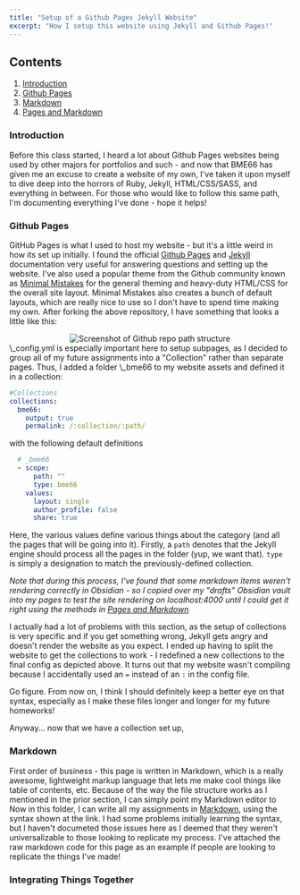 ```yaml
---
title: "Setup of a Github Pages Jekyll Website"
excerpt: "How I setup this website using Jekyll and Github Pages!"
---
```


## Contents

1. [Introduction](#Introduction)
2. [Github Pages](#GithubPages)
3. [Markdown](#Markdown)
4. [Pages and Markdown](#PagesMarkdown)

### Introduction <a name="Introduction"></a>

Before this class started, I heard a lot about Github Pages websites being used by other majors for portfolios and such - and now that BME66 has given me an excuse to create a website of my own, I've taken it upon myself to dive deep into the horrors of Ruby, Jekyll, HTML/CSS/SASS, and everything in between. For those who would like to follow this same path, I'm documenting everything I've done - hope it helps!

### Github Pages <a name = "GithubPages"></a>

GitHub Pages is what I used to host my website - but it's a little weird in how its set up initially. I found the official [Github Pages](https://docs.github.com/en/pages) and [Jekyll](https://jekyllrb.com/docs/) documentation very useful for answering questions and setting up the website. I've also used a popular theme from the Github community known as [Minimal Mistakes]("https://github.com/mmistakes/minimal-mistakes") for the general theming and heavy-duty HTML/CSS for the overall site layout. Minimal Mistakes also creates a bunch of default layouts, which are really nice to use so I don't have to spend time making my own. After forking the above repository, I have something that looks a little like this: 
<center>
<image src="assets/images/P1/GithubRepo.png" alt="Screenshot of Github repo path structure"/>
</center>
\_config.yml is especially important here to setup subpages, as I decided to group all of my future assignments into a "Collection" rather than separate pages. Thus, I added a folder \_bme66 to my website assets and defined it in a collection:

~~~yaml
#Collections
collections:
  bme66:
    output: true
    permalink: /:collection/:path/
~~~
with the following default definitions
~~~yaml
  # _bme66
  - scope:
      path: ""
      type: bme66
    values:
      layout: single
      author_profile: false
      share: true 
~~~
Here, the various values define various things about the category (and all the pages that will be going into it). Firstly, a `path` denotes that the Jekyll engine should process all the pages in the folder (yup, we want that). `type` is simply a designation to match the previously-defined collection. 

_Note that during this process, I've found that some markdown items weren't rendering correctly in Obsidian - so I copied over my "drafts" Obsidian vault into my pages to test the site rendering on localhost:4000 until I could get it right using the methods in [Pages and Markdown](#PagesMarkdown)_

I actually had a lot of problems with this section, as the setup of collections is very specific and if you get something wrong, Jekyll gets angry and doesn't render the website as you expect. I ended up having to split the website to get the collections to work - I redefined a new collections to the final config as depicted above. It turns out that my website wasn't compiling because I accidentally used an `=` instead of an `:` in the config file. 

Go figure. From now on, I think I should definitely keep a better eye on that syntax, especially as I make these files longer and longer for my future homeworks!

Anyway... now that we have a collection set up, 

### Markdown <a name="Markdown"/></a>

First order of business - this page is written in Markdown, which is a really awesome, lightweight markup language that lets me make cool things like table of contents, etc. Because of the way the file structure works as I mentioned in the prior section, I can simply point my Markdown editor to 
Now in this folder, I can write all my assignments in <a href="https://www.markdownguide.org/basic-syntax/">Markdown</a>, using the syntax shown at the link. I had some problems initially learning the syntax, but I haven't documeted those issues here as I deemed that they weren't universalizable to those looking to replicate my process. I've attached the raw markdown code for this page as an example if people are looking to replicate the things I've made!

### Integrating Things Together <a name = "Integrate"></a>